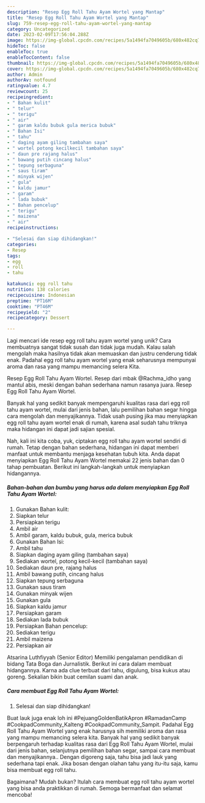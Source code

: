 ```yaml
---
description: "Resep Egg Roll Tahu Ayam Wortel yang Mantap"
title: "Resep Egg Roll Tahu Ayam Wortel yang Mantap"
slug: 759-resep-egg-roll-tahu-ayam-wortel-yang-mantap
category: Uncategorized
date: 2023-02-09T17:56:04.288Z
image: https://img-global.cpcdn.com/recipes/5a1494fa7049605b/680x482cq70/egg-roll-tahu-ayam-wortel-foto-resep-utama.jpg
hideToc: false
enableToc: true
enableTocContent: false
thumbnail: https://img-global.cpcdn.com/recipes/5a1494fa7049605b/680x482cq70/egg-roll-tahu-ayam-wortel-foto-resep-utama.jpg
cover: https://img-global.cpcdn.com/recipes/5a1494fa7049605b/680x482cq70/egg-roll-tahu-ayam-wortel-foto-resep-utama.jpg
author: Admin
authorAv: notfound
ratingvalue: 4.7
reviewcount: 25
recipeingredient:
- " Bahan kulit"
- " telur"
- " terigu"
- " air"
- " garam kaldu bubuk gula merica bubuk"
- " Bahan Isi"
- " tahu"
- " daging ayam giling tambahan saya"
- " wortel potong kecilkecil tambahan saya"
- " daun pre rajang halus"
- " bawang putih cincang halus"
- " tepung serbaguna"
- " saus tiram"
- " minyak wijen"
- " gula"
- " kaldu jamur"
- " garam"
- " lada bubuk"
- " Bahan pencelup"
- " terigu"
- " maizena"
- " air"
recipeinstructions:

- "Selesai dan siap dihidangkan!"
categories:
- Resep
tags:
- egg
- roll
- tahu

katakunci: egg roll tahu 
nutrition: 138 calories
recipecuisine: Indonesian
preptime: "PT16M"
cooktime: "PT46M"
recipeyield: "2"
recipecategory: Dessert

---
```





Lagi mencari ide resep egg roll tahu ayam wortel yang unik? Cara membuatnya sangat tidak susah dan tidak juga mudah. Kalau salah mengolah maka hasilnya tidak akan memuaskan dan justru cenderung tidak enak. Padahal egg roll tahu ayam wortel yang enak seharusnya mempunyai aroma dan rasa yang mampu memancing selera Kita.





Resep Egg Roll Tahu Ayam Wortel. Resep dari mbak @Rachma_idho yang mantul abis, meski dengan bahan sederhana namun rasanya juara. Resep Egg Roll Tahu Ayam Wortel.

Banyak hal yang sedikit banyak mempengaruhi kualitas rasa dari egg roll tahu ayam wortel, mulai dari jenis bahan, lalu pemilihan bahan segar hingga cara mengolah dan menyajikannya. Tidak usah pusing jika mau menyiapkan egg roll tahu ayam wortel enak di rumah, karena asal sudah tahu triknya maka hidangan ini dapat jadi sajian spesial.






Nah, kali ini kita coba, yuk, ciptakan egg roll tahu ayam wortel sendiri di rumah. Tetap dengan bahan sederhana, hidangan ini dapat memberi manfaat untuk membantu menjaga kesehatan tubuh kita. Anda dapat menyiapkan Egg Roll Tahu Ayam Wortel memakai 22 jenis bahan dan 0 tahap pembuatan. Berikut ini langkah-langkah untuk menyiapkan hidangannya.

<!--inarticleads1-->

##### Bahan-bahan dan bumbu yang harus ada dalam menyiapkan Egg Roll Tahu Ayam Wortel:

1. Gunakan  Bahan kulit:
1. Siapkan  telur
1. Persiapkan  terigu
1. Ambil  air
1. Ambil  garam, kaldu bubuk, gula, merica bubuk
1. Gunakan  Bahan Isi:
1. Ambil  tahu
1. Siapkan  daging ayam giling (tambahan saya)
1. Sediakan  wortel, potong kecil-kecil (tambahan saya)
1. Sediakan  daun pre, rajang halus
1. Ambil  bawang putih, cincang halus
1. Siapkan  tepung serbaguna
1. Gunakan  saus tiram
1. Gunakan  minyak wijen
1. Gunakan  gula
1. Siapkan  kaldu jamur
1. Persiapkan  garam
1. Sediakan  lada bubuk
1. Persiapkan  Bahan pencelup:
1. Sediakan  terigu
1. Ambil  maizena
1. Persiapkan  air


Atsarina Luthfiyyah (Senior Editor) Memiliki pengalaman pendidikan di bidang Tata Boga dan Jurnalistik. Berikut ini cara dalam membuat hidangannya. Karna ada clue terbuat dari tahu, digulung, bisa kukus atau goreng. Sekalian bikin buat cemilan suami dan anak. 

<!--inarticleads2-->

##### Cara membuat Egg Roll Tahu Ayam Wortel:


1. Selesai dan siap dihidangkan!

Buat lauk juga enak loh ini #PejuangGoldenBatikApron #RamadanCamp #CookpadCommunity_Kalteng #CookpadCommunity_Sampit. Padahal Egg Roll Tahu Ayam Wortel yang enak harusnya sih memiliki aroma dan rasa yang mampu memancing selera kita. Banyak hal yang sedikit banyak berpengaruh terhadap kualitas rasa dari Egg Roll Tahu Ayam Wortel, mulai dari jenis bahan, selanjutnya pemilihan bahan segar, sampai cara membuat dan menyajikannya.. Dengan digoreng saja, tahu bisa jadi lauk yang sederhana tapi enak. Jika bosan dengan olahan tahu yang itu-itu saja, kamu bisa membuat egg roll tahu. 

Bagaimana? Mudah bukan? Itulah cara membuat egg roll tahu ayam wortel yang bisa anda praktikkan di rumah. Semoga bermanfaat dan selamat mencoba!
